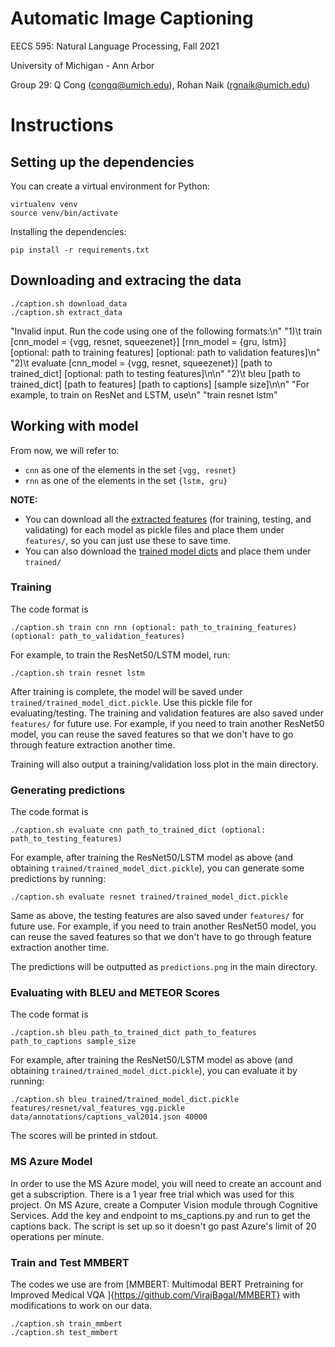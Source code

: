 Automatic Image Captioning
==========================

EECS 595: Natural Language Processing, Fall 2021

University of Michigan - Ann Arbor

Group 29: Q Cong (congq@umich.edu), Rohan Naik (rgnaik@umich.edu)

# Instructions

## Setting up the dependencies

You can create a virtual environment for Python:

```
virtualenv venv
source venv/bin/activate
```

Installing the dependencies:

```
pip install -r requirements.txt
```

## Downloading and extracing the data

```
./caption.sh download_data
./caption.sh extract_data
```

"Invalid input. Run the code using one of the following formats:\n"
"1)\t train [cnn_model = {vgg, resnet, squeezenet}] [rnn_model = {gru, lstm}] [optional: path to training features] [optional: path to validation features]\n"
"2)\t evaluate [cnn_model = {vgg, resnet, squeezenet}] [path to trained_dict] [optional: path to testing features]\n\n"
"2)\t bleu [path to trained_dict] [path to features] [path to captions] [sample size]\n\n"
"For example, to train on ResNet and LSTM, use\n"
"train resnet lstm"

## Working with model

From now, we will refer to:
* `cnn` as one of the elements in the set `{vgg, resnet}`
* `rnn` as one of the elements in the set `{lstm, gru}`

**NOTE:**
* You can download all the [extracted features](https://drive.google.com/drive/folders/1kNOISCfXQJKkcgia9JteZJCAwC1VG41g?usp=sharing) (for training, testing, and validating) for each model as pickle files and place them under `features/`, so you can just use these to save time.
* You can also download the [trained model dicts](https://drive.google.com/drive/folders/1CcGLSNILf3-Q9HT9NZENDVTDCVO35R35?usp=sharing) and place them under `trained/`

### Training

The code format is

```
./caption.sh train cnn rnn (optional: path_to_training_features) (optional: path_to_validation_features)
```

For example, to train the ResNet50/LSTM model, run:

```
./caption.sh train resnet lstm
```

After training is complete, the model will be saved under `trained/trained_model_dict.pickle`. Use this pickle file for evaluating/testing. The training and validation features are also saved under `features/` for future use. For example, if you need to train another ResNet50 model, you can reuse the saved features so that we don't have to go through feature extraction another time.

Training will also output a training/validation loss plot in the main directory.


### Generating predictions

The code format is

```
./caption.sh evaluate cnn path_to_trained_dict (optional: path_to_testing_features)
```

For example, after training the ResNet50/LSTM model as above (and obtaining `trained/trained_model_dict.pickle`), you can generate some predictions by running:

```
./caption.sh evaluate resnet trained/trained_model_dict.pickle
```

Same as above, the testing features are also saved under `features/` for future use. For example, if you need to train another ResNet50 model, you can reuse the saved features so that we don't have to go through feature extraction another time.

The predictions will be outputted as `predictions.png` in the main directory.

### Evaluating with BLEU and METEOR Scores

The code format is

```
./caption.sh bleu path_to_trained_dict path_to_features path_to_captions sample_size
```

For example, after training the ResNet50/LSTM model as above (and obtaining `trained/trained_model_dict.pickle`), you can evaluate it by running:

```
./caption.sh bleu trained/trained_model_dict.pickle features/resnet/val_features_vgg.pickle data/annotations/captions_val2014.json 40000
```

The scores will be printed in stdout.

### MS Azure Model
In order to use the MS Azure model, you will need to create an account and get a subscription. There is a 1 year free trial which was used for this project. On MS Azure, create a Computer Vision module through Cognitive Services. Add the key and endpoint to ms_captions.py and run to get the captions back. The script is set up so it doesn't go past Azure's limit of 20 operations per minute.

### Train and Test MMBERT

The codes we use are from [MMBERT: Multimodal BERT Pretraining for Improved Medical VQA
]{https://github.com/VirajBagal/MMBERT} with modifications to work on our data.

```
./caption.sh train_mmbert
./caption.sh test_mmbert
```
